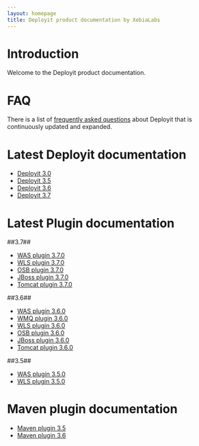 ```yaml
---
layout: homepage
title: Deployit product documentation by XebiaLabs
---
```


# Introduction #

Welcome to the Deployit product documentation.

# FAQ #

There is a list of [frequently asked questions](faq) about Deployit that is continuously updated and expanded. 

# Latest Deployit documentation #

* [Deployit 3.0](/releases/3.0)
* [Deployit 3.5](/releases/3.5)
* [Deployit 3.6](/releases/3.6)
* [Deployit 3.7](/releases/3.7)

# Latest Plugin documentation #

##3.7##
* [WAS plugin 3.7.0](/releases/was-plugin-3.7)
* [WLS plugin 3.7.0](/releases/wls-plugin-3.7)
* [OSB plugin 3.7.0](/releases/osb-plugin-3.7)
* [JBoss plugin 3.7.0](/releases/jboss-plugin-3.7)
* [Tomcat plugin 3.7.0](/releases/tomcat-plugin-3.7)

##3.6##
* [WAS plugin 3.6.0](/releases/was-plugin-3.6)
* [WMQ plugin 3.6.0](/releases/wmq-plugin-3.6)
* [WLS plugin 3.6.0](/releases/wls-plugin-3.6)
* [OSB plugin 3.6.0](/releases/osb-plugin-3.6)
* [JBoss plugin 3.6.0](/releases/jboss-plugin-3.6)
* [Tomcat plugin 3.6.0](/releases/tomcat-plugin-3.6)

##3.5##
* [WAS plugin 3.5.0](/releases/was-plugin-3.5)
* [WLS plugin 3.5.0](/releases/wls-plugin-3.5)

# Maven plugin documentation #

* [Maven plugin 3.5](http://tech.xebialabs.com/deployit-maven-plugin/3.5.2/)
* [Maven plugin 3.6](http://tech.xebialabs.com/deployit-maven-plugin/3.6.0/)

